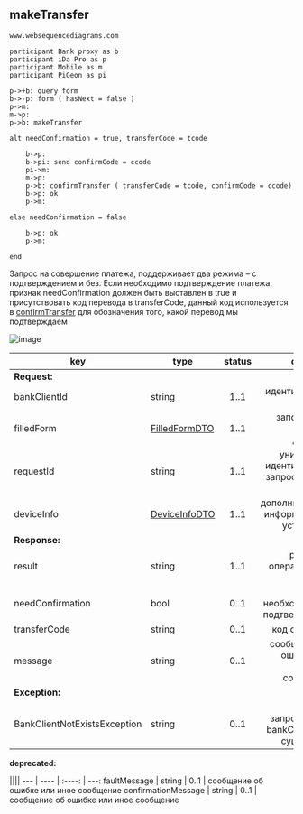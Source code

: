 ## makeTransfer

```text
www.websequencediagrams.com

participant Bank proxy as b
participant iDa Pro as p
participant Mobile as m
participant PiGeon as pi

p->+b: query form
b->-p: form ( hasNext = false )
p->m:
m->p:
p->b: makeTransfer

alt needConfirmation = true, transferCode = tcode

    b->p:
    b->pi: send confirmCode = ccode
    pi->m:
    m->p:
    p->b: confirmTransfer ( transferCode = tcode, confirmCode = ccode)
    b->p: ok
    p->m:

else needConfirmation = false

    b->p: ok
    p->m:

end
```

Запрос на совершение платежа, поддерживает два режима – с подтверждением и без. Если необходимо подтверждение платежа, признак needConfirmation должен быть выставлен в true и присутствовать код перевода в transferCode, данный код используется в [confirmTransfer](#confirmtransfer) для обозначения того, какой перевод мы подтверждаем

![image](https://www.websequencediagrams.com/cgi-bin/cdraw?lz=cGFydGljaXBhbnQgQmFuayBwcm94eSBhcyBiCgAQDGlEYSBQcm8gYXMgcAAMDU1vYmlsZSBhcyBtACQNUGlHZW9uACsFaQoKcC0-K2I6IHF1ZXJ5IGZvcm0KYi0-LXA6AAcFICggaGFzTmV4dCA9IGZhbHNlICkKcC0-bTogCm0tPnA6CnAtPmI6IG1ha2VUcmFuc2ZlcgoKYWx0IG5lZWRDb25maXJtYXRpb24gPSB0cnVlLCB0ACAHQ29kZSA9IHRjb2RlCgogICAgYgBMBQACCGk6IHNlbmQgYwA_BgAoB2MAKgUgICAgcGktPm0AKQYAgQUFIAAQBgCBCgUALQcAgQoIICgAYRUsAEgUKQCBAQogb2sATAhtOiAKCmVsc2UAgUQUAIITBQCBOAsAJxFuZAo&s=default)

key | type | status | comment
--- | ---- | :----: | ---:
**Request:** | | |
bankClientId | string | 1..1 | идентификатор клиента
filledForm | [FilledFormDTO](#filledformdto) | 1..1 | заполненная форма с данными
requestId | string | 1..1 | уникальный идентификатор запроса в виде UUID
deviceInfo | [DeviceInfoDTO](#deviceinfodto) | 1..1 | дополнительная информация об устройстве
**Response:** | | |
result | string | 1..1 | результат операции {OK, ERROR}
needConfirmation | bool | 0..1 | признак необходимости подтверждения
transferCode | string | 0..1 | код операции
message | string | 0..1 | сообщение об ошибке или иное сообщение
**Exception:** | | |
BankClientNotExistsException | string | 0..1 | клиент с запрошенным bankClientId не существует

**deprecated:**

 ||||
--- | ---- | :----: | ---:
faultMessage | string | 0..1 | сообщение об ошибке или иное сообщение
confirmationMessage | string | 0..1 | сообщение об ошибке или иное сообщение